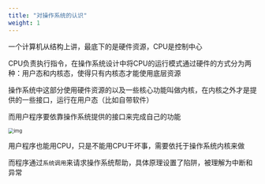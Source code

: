 ```yaml
---
title: "对操作系统的认识"
weight: 1
---
```


一个计算机从结构上讲，最底下的是硬件资源，CPU是控制中心

CPU负责执行指令，在操作系统设计中将CPU的运行模式通过硬件的方式分为两种：用户态和内核态，使得只有内核态才能使用底层资源

操作系统中这部分使用硬件资源的以及一些核心功能叫做内核，在内核之外才是提供的一些接口，运行在用户态（比如自带软件）

而用户程序要依靠操作系统提供的接口来完成自己的功能 

<img src="https://pic3.zhimg.com/80/v2-506586ddee155b7c553e3d5cf660209e_720w.webp" alt="img" style="zoom:70%;" />



用户程序也能用CPU，只是不能用CPU干坏事，需要依托于操作系统内核来做



而程序通过`系统调用`来请求操作系统帮助，具体原理设置了陷阱，被理解为中断和异常
